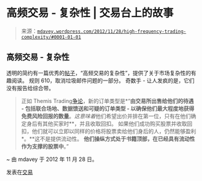 <!--yml

类别：未分类

日期：2024 年 5 月 18 日 06:32:58

-->

# 高频交易 - 复杂性 | 交易台上的故事

> 来源：[`mdavey.wordpress.com/2012/11/28/high-frequency-trading-complexity/#0001-01-01`](https://mdavey.wordpress.com/2012/11/28/high-frequency-trading-complexity/#0001-01-01)

## 高频交易 - 复杂性

透明的简约有一篇优秀的[帖子](http://www.transparentsimplicity.com/2012/11/the-problems-detailed-below-of-order-types-rebates-and-failed-regulations-are-symptomatic-of-the-deeper-more-systemic-pr.html)，“高频交易的复杂性”，提供了关于市场复杂性的有趣阅读。 规则 610，取消垃圾邮件问题的一部分。 奇数手 - 让人发疯的是，它们没有报告给综合带。

> 正如 Themis Trading[争论](http://blog.themistrading.com/themis-calls-for-sec-moratorium-on-approving-exchange-order-types/)，新的订单类型是*“**由交易所出售给他们的待遇 - 包括联合场地、数据馈送和可疑的订单类型 - 以确保他们最大程度地获得免费风险回报的数量**。*这意味着*他们希望出价并排在第一位，只有在他们确定身后有其他买家时**，并且收取回扣。 如果他们成功购买股票并收取回扣，他们就可以立即以同样的价格将股票卖给他们身后的人，仍然能够盈利*。**这不是提供流动性。  **他们操纵方式处于书籍顶部，在已经具有流动性作为支撑的股票中**。”

~ 由 mdavey 于 2012 年 11 月 28 日。

发表在[交易](https://mdavey.wordpress.com/category/trading/)
